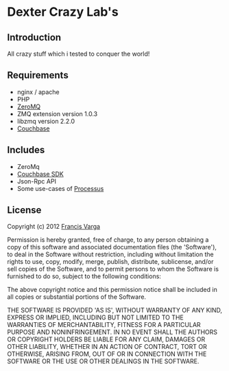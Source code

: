 # Dexter Crazy Lab's

## Introduction

All crazy stuff which i tested to conquer the world!

## Requirements

- nginx / apache
- PHP
- [ZeroMQ](http://zeromq.org)
 - ZMQ extension version	1.0.3   
 - libzmq version	2.2.0
- [Couchbase](http://couchbase.com) 

## Includes

- ZeroMq
- [Couchbase SDK](http://www.couchbase.com/develop/php/next)
- Json-Rpc API
- Some use-cases of [Processus](https://github.com/Crowdpark/processus)

## License
Copyright (c) 2012 [Francis Varga](http://varga-multimedia.com)

Permission is hereby granted, free of charge, to any person obtaining a copy of this software and associated documentation files (the 'Software'), to deal in the Software without restriction, including without limitation the rights to use, copy, modify, merge, publish, distribute, sublicense, and/or sell copies of the Software, and to permit persons to whom the Software is furnished to do so, subject to the following conditions:

The above copyright notice and this permission notice shall be included in all copies or substantial portions of the Software.

THE SOFTWARE IS PROVIDED 'AS IS', WITHOUT WARRANTY OF ANY KIND, EXPRESS OR IMPLIED, INCLUDING BUT NOT LIMITED TO THE WARRANTIES OF MERCHANTABILITY, FITNESS FOR A PARTICULAR PURPOSE AND NONINFRINGEMENT. IN NO EVENT SHALL THE AUTHORS OR COPYRIGHT HOLDERS BE LIABLE FOR ANY CLAIM, DAMAGES OR OTHER LIABILITY, WHETHER IN AN ACTION OF CONTRACT, TORT OR OTHERWISE, ARISING FROM, OUT OF OR IN CONNECTION WITH THE SOFTWARE OR THE USE OR OTHER DEALINGS IN THE SOFTWARE.